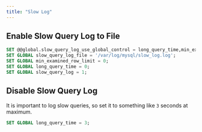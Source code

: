 ```yaml
---
title: "Slow Log"
---
```


## Enable Slow Query Log to File

```sql
SET @@global.slow_query_log_use_global_control = long_query_time,min_examined_row_limit,log_slow_verbosity;
SET GLOBAL slow_query_log_file = '/var/log/mysql/slow_log.log';
SET GLOBAL min_examined_row_limit = 0;
SET GLOBAL long_query_time = 0;
SET GLOBAL slow_query_log = 1;
```

## Disable Slow Query Log

It is important to log slow queries, so set it to something like `3` seconds at maximum.

```sql
SET GLOBAL long_query_time = 3;
```
